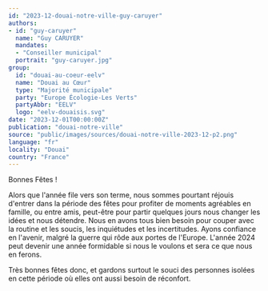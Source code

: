 ```yaml
---
id: "2023-12-douai-notre-ville-guy-caruyer"
authors:
- id: "guy-caruyer"
  name: "Guy CARUYER"
  mandates: 
  - "Conseiller municipal"
  portrait: "guy-caruyer.jpg"
group:
  id: "douai-au-coeur-eelv"
  name: "Douai au Cœur"
  type: "Majorité municipale"
  party: "Europe Écologie-Les Verts"
  partyAbbr: "EELV"
  logo: "eelv-douaisis.svg"
date: "2023-12-01T00:00:00Z"
publication: "douai-notre-ville"
source: "public/images/sources/douai-notre-ville-2023-12-p2.png"
language: "fr"
locality: "Douai"
country: "France"
---
```


Bonnes Fêtes !

Alors que l'année file vers son terme, nous sommes pourtant réjouis d'entrer dans la période des fêtes pour profiter de moments agréables en famille, ou entre amis, peut-être pour partir quelques jours nous changer les idées et nous détendre. Nous en avons tous bien besoin pour couper avec la routine et les soucis, les inquiétudes et les incertitudes. Ayons confiance en l'avenir, malgré la guerre qui rôde aux portes de l'Europe. L'année 2024 peut devenir une année formidable si nous le voulons et sera ce que nous en ferons.

Très bonnes fêtes donc, et gardons surtout le souci des personnes isolées en cette période où elles ont aussi besoin de réconfort.
